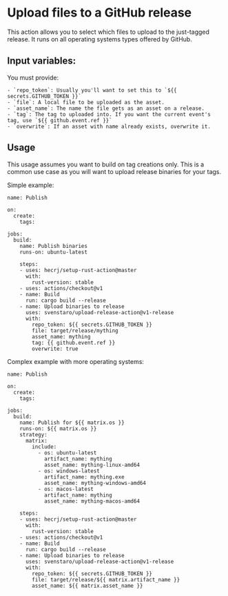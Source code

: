 # Upload files to a GitHub release

This action allows you to select which files to upload to the just-tagged release.
It runs on all operating systems types offered by GitHub.

## Input variables:

You must provide:

    - `repo_token`: Usually you'll want to set this to `${{ secrets.GITHUB_TOKEN }}`
    - `file`: A local file to be uploaded as the asset.
    - `asset_name`: The name the file gets as an asset on a release.
    - `tag`: The tag to uploaded into. If you want the current event's tag, use `${{ github.event.ref }}`
    - `overwrite`: If an asset with name already exists, overwrite it.

## Usage

This usage assumes you want to build on tag creations only.
This is a common use case as you will want to upload release binaries for your tags.

Simple example:

    name: Publish

    on:
      create:
        tags:

    jobs:
      build:
        name: Publish binaries
        runs-on: ubuntu-latest

        steps:
        - uses: hecrj/setup-rust-action@master
          with:
            rust-version: stable
        - uses: actions/checkout@v1
        - name: Build
          run: cargo build --release
        - name: Upload binaries to release
          uses: svenstaro/upload-release-action@v1-release
          with:
            repo_token: ${{ secrets.GITHUB_TOKEN }}
            file: target/release/mything
            asset_name: mything
            tag: {{ github.event.ref }}
            overwrite: true

Complex example with more operating systems:

    name: Publish

    on:
      create:
        tags:

    jobs:
      build:
        name: Publish for ${{ matrix.os }}
        runs-on: ${{ matrix.os }}
        strategy:
          matrix:
            include:
              - os: ubuntu-latest
                artifact_name: mything
                asset_name: mything-linux-amd64
              - os: windows-latest
                artifact_name: mything.exe
                asset_name: mything-windows-amd64
              - os: macos-latest
                artifact_name: mything
                asset_name: mything-macos-amd64

        steps:
        - uses: hecrj/setup-rust-action@master
          with:
            rust-version: stable
        - uses: actions/checkout@v1
        - name: Build
          run: cargo build --release
        - name: Upload binaries to release
          uses: svenstaro/upload-release-action@v1-release
          with:
            repo_token: ${{ secrets.GITHUB_TOKEN }}
            file: target/release/${{ matrix.artifact_name }}
            asset_name: ${{ matrix.asset_name }}
